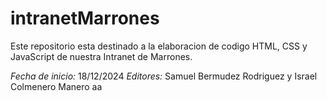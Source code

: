 # intranetMarrones

Este repositorio esta destinado a la elaboracion de codigo HTML, CSS y JavaScript de nuestra Intranet de Marrones.

*Fecha de inicio:* 18/12/2024
*Editores:* Samuel Bermudez Rodriguez y Israel Colmenero Manero
aa